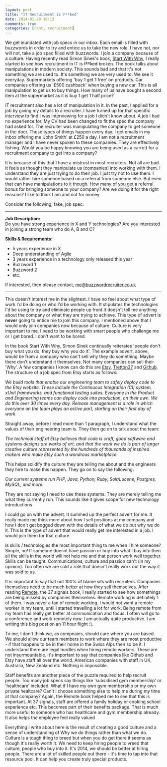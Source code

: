 ```yaml
---
layout: post
title: "IT Recruitment is F**ked"
date: 2014-01-28 18:12
comments: true
categories: [rant, recruitment]
---
```

We get inundated with job specs in our inbox. Each email is filled with buzzwords in order to try and entice us to take the new role. I have not, nor will not, take a job spec filled with buzzwords. I join a company because of a culture. Having recently read Simon Sinek's book, [Start With Why](http://), I really started to see how recruitment in IT is ~~f**ked~~ broken. The book talks about manipulations in modern society. This sounds bad and that it's not something we are used to. It's something we are very used to. We see it everyday. Supermarkets offering 'buy 1 get 1 free' on products. Car companies offering us '£500 cashback' when buying a new car. This is all manipulation to get us to buy things. How many of us have bought a second item at the supermarket as it is buy 1 get 1 half price? 

IT recruitment also has a lot of manipulation in it. In the past, I applied for a job by giving my details to a recruiter. I have turned up for that specific interview to find I was interviewing for a job I didn't know about. A job I had no experience for. My CV had been changed to fit the spec the company had asked for. The recruiter was manipulating the company to get someone in the door. These types of things happen every day. I get emails in my inbox offering me 'John Smith' at £250 a day. I am not a recruitment manager and I have never spoken to these companies. They are effectively fishing. Would you be happy knowing you are being used as a carrott for a recruitment company to get into a company?

It is because of this that I have a mistrust in most recruiters. Not all are bad. It feels as thought they manipulate us (companies) into working with them. I understand they are just trying to do their job. I just try not to use them. I would rather hire someone based on a referral from someone else. But even that can have manipulations to it though. How many of you get a referral bonus for bringing someone to your company? Are we doing it for the right reasons? I like to think I am and not for money

Consider the following, fake, job spec:

*****************************************************
**Job Description:**   
Do you have strong experience in X and Y technologies? Are you interested in joining a strong team who do A, B and C?

**Skills & Requirements:**  
* 5 years experience in X  
* Deep understanding of Agile  
* 3 years experience in a technology only released this year  
* Buzzword 1  
* Buzzword 2  
* etc.

If interested, then please contact, me@buzzwordrecruiter.co.uk 
*****************************************************

This doesn't interest me in the slightest. I have no feel about what type of work I'd be doing or who I'd be working with. It stipulates the technologies I'd be using to try and eliminate people up front.It doesn't tell me anything about the company or what they are trying to achieve. This type of advert is **never** going to entice me to join this company. I mentioned above that I would only join companies now because of culture. Culture is very important to me. I need to be working with smart people who challenge me or I get bored. I don't want to be bored. 

In the book Start With Why, Simon Sinek continually reiterates 'people don't buy what you do, they buy why you do it'. The example advert, above, would be from a company who can't sell why they do something. Maybe there don't understand it themselves. Not many companies can sell their 'Why'. A few companies I know can do this are [Etsy](), [Tretton37](http://) and [Github](http://). The structure of a job spec from Etsy starts as follows:

*We build tools that enable our engineering team to safely deploy code to the Etsy website. These include the Continuous Integration (CI) system, xUnit frameworks, and functional testing suites. Everyone in the Product and Engineering teams can deploy code into production, on their own. We do this over 30 times every day. Release management is a role in which everyone on the team plays an active part, starting on their first day of work*

Straight away, before I read more than 1 paragraph, I understand what the values of their engineering team is. They then go on to talk about the team:

*The technical staff at Etsy believes that code is craft, good software and systems designs are works of art, and that the work we do is part of larger creative culture represented by the hundreds of thousands of inspired makers who make Etsy such a wondrous marketplace*

This helps solidify the culture they are telling me about and the engineers they hire to make this happen. They go on to say the following:

*Our current systems run PHP, Java, Python, Ruby, Solr/Lucene, Postgres, MySQL, and more.*

They are not saying I need to use these systems. They are merely telling me what they currently run. This sounds like it gives scope for new technology introductions

I could go on with the advert. It summed up the perfect advert for me. It really made me think more about how I sell positions at my company and how I don't get bogged down with the details of what we do but why we do it. This is the type of advert that would really get me interested in a job. I would join them for that culture. 

Is skills / technologies the most important thing to me when I hire someone? Simple, no! If someone doesnt have passion or buy into what I buy into then all the skills in the world will not help me and that person work well together. Skills can be taught. Communications, culture and passion can't (in my opinion). Too often we are sold a role that doesn't really work out the way it was sold to us. 

It is important to say that not 100% of blame sits with recruiters. Companies themselves need to be much better at how they sell themselves. After reading [Remote](http://), the 37 signals book, I really started to see how somethings are being missed by companies themselves. Remote working is definitely 1 of them. I was never a fan of remote working. I would not want a remote worker in my team, until I started travelling a lot for work. Being remote from my team has really get better at communication and focus. I often will go to a conference and work remotely now. I am actually quite productive. I am writing this blog post on an 11 hour flight :). 

To me, I don't think we, as compnaies, should care where you are based. We should allow our team members to work where they are most productive - if that happens to be in their home in the Swiss Alps then so be it. I understand there are legal hurdles when hiring remote workers. These are not insurmountable. It's important to say that companies like Github and Etsy have staff all over the world. American companies with staff in UK, Australia, New Zealand etc. Nothing is impossible.

Staff benefits are another piece of the puzzle required to help recruit people. Too many job specs say things like 'subsidised gym membership' or 'healthcare' included. What if I have my own gym membership or my own private healtcare? Can't I choose something else to help me during my time at that company? Again, the Remote book helped me to see that this is important. At 37 signals, staff are offered a family holiday or cooking school experience etc. This becomes part of their benefits package. That is much more useful to someone who has healthcare and gym membership already. It also helps the employee feel really valued

Everything I write about here is the result of creating a good culture and a sense of understanding of Why we do things rather than what we do. Culture is a tough thing to breed but when you do get there it seems as though it's really worth it. We need to keep hiring people to vreed that culture, people who buy into it. It's 2014, we should be better at hiring people. There are a lot of skilled people out there - it's time to tap into that resource pool. It can help you create truly special products.